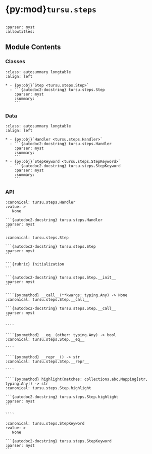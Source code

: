 # {py:mod}`tursu.steps`

```{py:module} tursu.steps
```

```{autodoc2-docstring} tursu.steps
:parser: myst
:allowtitles:
```

## Module Contents

### Classes

````{list-table}
:class: autosummary longtable
:align: left

* - {py:obj}`Step <tursu.steps.Step>`
  - ```{autodoc2-docstring} tursu.steps.Step
    :parser: myst
    :summary:
    ```
````

### Data

````{list-table}
:class: autosummary longtable
:align: left

* - {py:obj}`Handler <tursu.steps.Handler>`
  - ```{autodoc2-docstring} tursu.steps.Handler
    :parser: myst
    :summary:
    ```
* - {py:obj}`StepKeyword <tursu.steps.StepKeyword>`
  - ```{autodoc2-docstring} tursu.steps.StepKeyword
    :parser: myst
    :summary:
    ```
````

### API

````{py:data} Handler
:canonical: tursu.steps.Handler
:value: >
   None

```{autodoc2-docstring} tursu.steps.Handler
:parser: myst
```

````

`````{py:class} Step(pattern: str | tursu.pattern_matcher.AbstractPattern, hook: tursu.steps.Handler)
:canonical: tursu.steps.Step

```{autodoc2-docstring} tursu.steps.Step
:parser: myst
```

```{rubric} Initialization
```

```{autodoc2-docstring} tursu.steps.Step.__init__
:parser: myst
```

````{py:method} __call__(**kwargs: typing.Any) -> None
:canonical: tursu.steps.Step.__call__

```{autodoc2-docstring} tursu.steps.Step.__call__
:parser: myst
```

````

````{py:method} __eq__(other: typing.Any) -> bool
:canonical: tursu.steps.Step.__eq__

````

````{py:method} __repr__() -> str
:canonical: tursu.steps.Step.__repr__

````

````{py:method} highlight(matches: collections.abc.Mapping[str, typing.Any]) -> str
:canonical: tursu.steps.Step.highlight

```{autodoc2-docstring} tursu.steps.Step.highlight
:parser: myst
```

````

`````

````{py:data} StepKeyword
:canonical: tursu.steps.StepKeyword
:value: >
   None

```{autodoc2-docstring} tursu.steps.StepKeyword
:parser: myst
```

````
